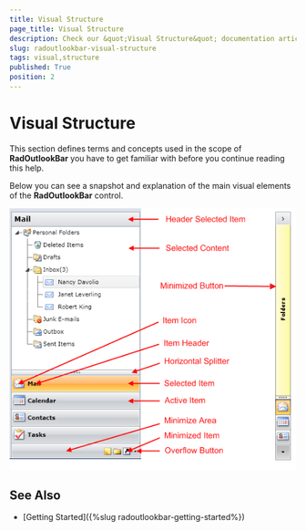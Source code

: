 ```yaml
---
title: Visual Structure
page_title: Visual Structure
description: Check our &quot;Visual Structure&quot; documentation article for the RadOutlookBar WPF control.
slug: radoutlookbar-visual-structure
tags: visual,structure
published: True
position: 2
---
```


# Visual Structure

This section defines terms and concepts used in the scope of __RadOutlookBar__ you have to get familiar with before  you continue reading this help.

Below you can see a snapshot and explanation of the main visual elements of the __RadOutlookBar__ control.

![outlook visuals](images/outlook_visuals.png)

## See Also
 * [Getting Started]({%slug radoutlookbar-getting-started%})